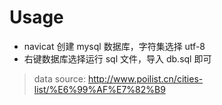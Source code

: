 # Usage
+ navicat 创建 mysql 数据库，字符集选择 utf-8
+ 右键数据库选择运行 sql 文件，导入 db.sql 即可

> data source: http://www.poilist.cn/cities-list/%E6%99%AF%E7%82%B9